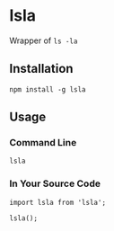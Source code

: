 # lsla

Wrapper of `ls -la`

## Installation

```
npm install -g lsla
```

## Usage

### Command Line

```
lsla
```

### In Your Source Code

```
import lsla from 'lsla';

lsla();
```
